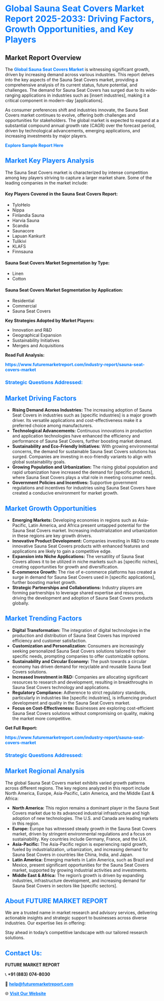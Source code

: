 <h1 style="color: #007BFF;">Global Sauna Seat Covers Market Report 2025-2033: Driving Factors, Growth Opportunities, and Key Players</h1>

<section id="overview">
<h2>Market Report Overview</h2>
<p>The <a href="https://www.futuremarketreport.com/industry-report/sauna-seat-covers-market" style="color: #007BFF; text-decoration: none;"><strong>Global Sauna Seat Covers Market</strong></a> is witnessing significant growth, driven by increasing demand across various industries. This report delves into the key aspects of the Sauna Seat Covers market, providing a comprehensive analysis of its current status, future potential, and challenges. The demand for Sauna Seat Covers has surged due to its wide-ranging applications in industries such as [insert industries], making it a critical component in modern-day [applications].</p>
<p>As consumer preferences shift and industries innovate, the Sauna Seat Covers market continues to evolve, offering both challenges and opportunities for stakeholders. The global market is expected to expand at a substantial compound annual growth rate (CAGR) over the forecast period, driven by technological advancements, emerging applications, and increasing investments by major players.</p>
</section>

<section id="overview">
<p><a href="https://www.futuremarketreport.com/request-sample/reportId=112127" style="color: #007BFF; text-decoration: none;"><strong>Explore Sample Report Here</strong></a></p>
</section>

<section id="key-players">
<h2 style="color: #007BFF;">Market Key Players Analysis</h2>
<p>The Sauna Seat Covers market is characterized by intense competition among key players striving to capture a larger market share. Some of the leading companies in the market include:</p>
<h4>Key Players Covered in the Sauna Seat Covers Report:</h4>
<ul><li>TyloHelo</li><li>Nippa</li><li>Finlandia Sauna</li><li>Harvia Sauna</li><li>Scandia</li><li>Saunacore</li><li>Lapuan Kankurit</li><li>Tulikivi</li><li>KLAFS</li><li>Finnsauna</li></ul>
<h4>Sauna Seat Covers Market Segmentation by Type:</h4>
<ul><li>Linen</li><li>Cotton</li></ul>

<h4>Sauna Seat Covers Market Segmentation by Application:</h4>
<ul><li>Residential</li><li>Commercial</li><li>Sauna Seat Covers</li></ul>
<p><strong>Key Strategies Adopted by Market Players:</strong></p>
<ul>
<li>Innovation and R&D</li>
<li>Geographical Expansion</li>
<li>Sustainability Initiatives</li>
<li>Mergers and Acquisitions</li>
</ul>
</section>

<section>
<p><strong>Read Full Analysis: </strong></p><a href="https://www.futuremarketreport.com/industry-report/sauna-seat-covers-market" style="color: #007BFF; text-decoration: none;"><strong>https://www.futuremarketreport.com/industry-report/sauna-seat-covers-market</strong></a>
<h3 style="color: #007BFF;">Strategic Questions Addressed:</h3>
</section>

<section id="driving-factors">
<h2 style="color: #007BFF;">Market Driving Factors</h2>
<ul>
<li><strong>Rising Demand Across Industries:</strong> The increasing adoption of Sauna Seat Covers in industries such as [specific industries] is a major growth driver. Its versatile applications and cost-effectiveness make it a preferred choice among manufacturers.</li>
<li><strong>Technological Advancements:</strong> Continuous innovations in production and application technologies have enhanced the efficiency and performance of Sauna Seat Covers, further boosting market demand.</li>
<li><strong>Sustainability and Eco-Friendly Initiatives:</strong> With growing environmental concerns, the demand for sustainable Sauna Seat Covers solutions has surged. Companies are investing in eco-friendly variants to align with global sustainability goals.</li>
<li><strong>Growing Population and Urbanization:</strong> The rising global population and rapid urbanization have increased the demand for [specific products], where Sauna Seat Covers plays a vital role in meeting consumer needs.</li>
<li><strong>Government Policies and Incentives:</strong> Supportive government regulations and incentives for industries using Sauna Seat Covers have created a conducive environment for market growth.</li>
</ul>
</section>

<section id="growth-opportunities">
<h2 style="color: #007BFF;">Market Growth Opportunities</h2>
<ul>
<li><strong>Emerging Markets:</strong> Developing economies in regions such as Asia-Pacific, Latin America, and Africa present untapped potential for the Sauna Seat Covers market. Increasing industrialization and urbanization in these regions are key growth drivers.</li>
<li><strong>Innovative Product Development:</strong> Companies investing in R&D to create innovative Sauna Seat Covers products with enhanced features and applications are likely to gain a competitive edge.</li>
<li><strong>Expansion into Niche Applications:</strong> The versatility of Sauna Seat Covers allows it to be utilized in niche markets such as [specific niches], creating opportunities for growth and diversification.</li>
<li><strong>E-commerce Growth:</strong> The rise of e-commerce platforms has created a surge in demand for Sauna Seat Covers used in [specific applications], further boosting market growth.</li>
<li><strong>Strategic Partnerships and Collaborations:</strong> Industry players are forming partnerships to leverage shared expertise and resources, driving the development and adoption of Sauna Seat Covers products globally.</li>
</ul>
</section>

<section id="trending-factors">
<h2 style="color: #007BFF;">Market Trending Factors</h2>
<ul>
<li><strong>Digital Transformation:</strong> The integration of digital technologies in the production and distribution of Sauna Seat Covers has improved efficiency and customer satisfaction.</li>
<li><strong>Customization and Personalization:</strong> Consumers are increasingly seeking personalized Sauna Seat Covers solutions tailored to their specific needs, prompting companies to offer customizable options.</li>
<li><strong>Sustainability and Circular Economy:</strong> The push towards a circular economy has driven demand for recyclable and reusable Sauna Seat Covers solutions.</li>
<li><strong>Increased Investment in R&D:</strong> Companies are allocating significant resources to research and development, resulting in breakthroughs in Sauna Seat Covers technology and applications.</li>
<li><strong>Regulatory Compliance:</strong> Adherence to strict regulatory standards, particularly in industries like [specific industries], is influencing product development and quality in the Sauna Seat Covers market.</li>
<li><strong>Focus on Cost-Effectiveness:</strong> Businesses are exploring cost-efficient Sauna Seat Covers solutions without compromising on quality, making the market more competitive.</li>
</ul>
</section>

<section>
<p><strong>Get Full Report: </strong></p><a href="https://www.futuremarketreport.com/industry-report/sauna-seat-covers-market" style="color: #007BFF; text-decoration: none;"><strong>https://www.futuremarketreport.com/industry-report/sauna-seat-covers-market</strong></a>
<h3 style="color: #007BFF;">Strategic Questions Addressed:</h3>
</section>


<section id="regional-analysis">
<h2 style="color: #007BFF;">Market Regional Analysis</h2>
<p>The global Sauna Seat Covers market exhibits varied growth patterns across different regions. The key regions analyzed in this report include North America, Europe, Asia-Pacific, Latin America, and the Middle East & Africa:</p>
<ul>
<li><strong>North America:</strong> This region remains a dominant player in the Sauna Seat Covers market due to its advanced industrial infrastructure and high adoption of new technologies. The U.S. and Canada are leading markets in this region.</li>
<li><strong>Europe:</strong> Europe has witnessed steady growth in the Sauna Seat Covers market, driven by stringent environmental regulations and a focus on sustainability. Key countries include Germany, France, and the U.K.</li>
<li><strong>Asia-Pacific:</strong> The Asia-Pacific region is experiencing rapid growth, fueled by industrialization, urbanization, and increasing demand for Sauna Seat Covers in countries like China, India, and Japan.</li>
<li><strong>Latin America:</strong> Emerging markets in Latin America, such as Brazil and Mexico, present significant opportunities for the Sauna Seat Covers market, supported by growing industrial activities and investments.</li>
<li><strong>Middle East & Africa:</strong> The region’s growth is driven by expanding industries, infrastructure development, and increasing demand for Sauna Seat Covers in sectors like [specific sectors].</li>
</ul>
</section>

<footer>
<h2 style="color: #007BFF;">About FUTURE MARKET REPORT</h2>
<p>We are a trusted name in market research and advisory services, delivering actionable insights and strategic support to businesses across diverse industries. Our expertise lies in offering:</p>

<p>Stay ahead in today’s competitive landscape with our tailored research solutions.</p>

<h2 style="color: #007BFF;">Contact Us:</h2>
<p><strong>FUTURE MARKET REPORT</strong></p>
<p>📞 <strong>+91 (883) 074-8030</strong></p>
<p>📧 <strong><a href="mailto:help@futuremarketreport.com" style="color: #007BFF;">help@futuremarketreport.com</a></strong></p>
<p>🌐 <strong><a href="https://www.futuremarketreport.com/" style="color: #007BFF;">Visit Our Website</a></strong></p>
</footer>